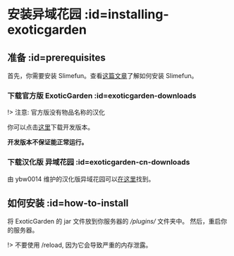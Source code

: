 # 安装异域花园 :id=installing-exoticgarden

## 准备 :id=prerequisites

首先，你需要安装 Slimefun。查看[这篇文章](https://slimefun.guizhanss.wiki/#/Installing-Slimefun)了解如何安装 Slimefun。

### 下载官方版 ExoticGarden :id=exoticgarden-downloads

!> 注意: 官方版没有物品名称的汉化

你可以点击[这里](https://thebusybiscuit.github.io/builds/TheBusyBiscuit/ExoticGarden/master/)下载开发版本。

**开发版本不保证能正常运行。**

### 下载汉化版 异域花园 :id=exoticgarden-cn-downloads

由 ybw0014 维护的汉化版异域花园可以[在这里](https://github.com/ybw0014/ExoticGarden-CN)找到。

## 如何安装 :id=how-to-install

将 ExoticGarden 的 jar 文件放到你服务器的 */plugins/* 文件夹中。
然后，重启你的服务器。

!> 不要使用 /reload, 因为它会导致严重的内存泄露。